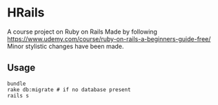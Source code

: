 # HRails

A course project on Ruby on Rails
Made by following https://www.udemy.com/course/ruby-on-rails-a-beginners-guide-free/
Minor stylistic changes have been made.

## Usage
```console
bundle
rake db:migrate # if no database present
rails s
```
